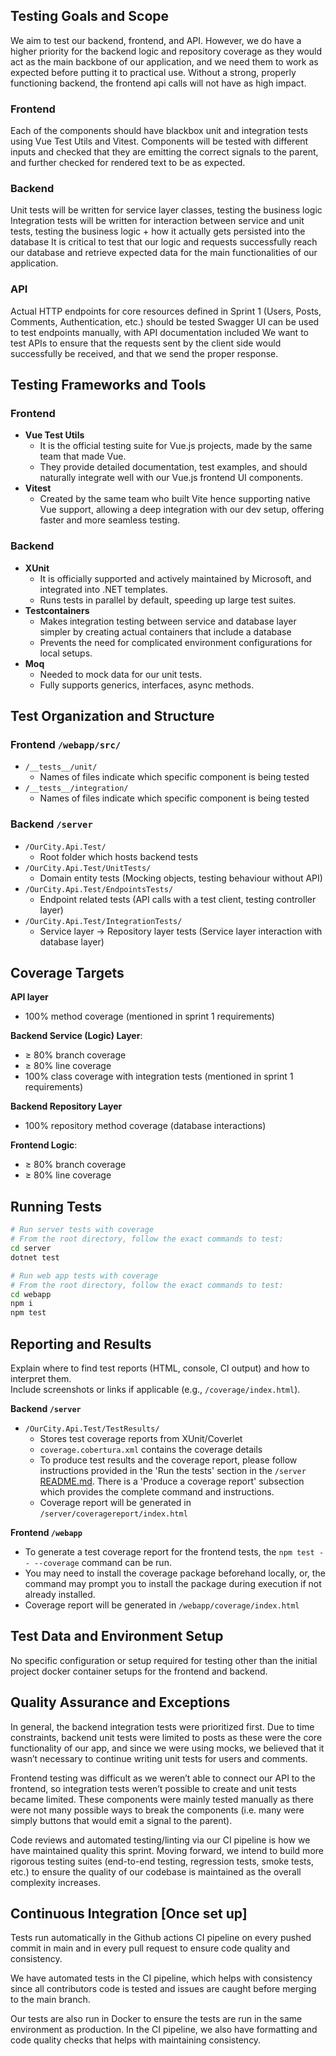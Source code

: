 ## Testing Goals and Scope  
We aim to test our backend, frontend, and API. However, we do have a higher priority for the backend logic and repository coverage as they would act as the main backbone of our application, and we need them to work as expected before putting it to practical use. Without a strong, properly functioning backend, the frontend api calls will not have as high impact. 

### Frontend
Each of the components should have blackbox unit and integration tests using Vue Test Utils and Vitest. Components will be tested with different inputs and checked that they are emitting the correct signals to the parent, and further checked for rendered text to be as expected.

### Backend
Unit tests will be written for service layer classes, testing the business logic
Integration tests will be written for interaction between service and unit tests, testing the business logic + how it actually gets persisted into the database
It is critical to test that our logic and requests successfully reach our database and retrieve expected data for the main functionalities of our application. 

### API
Actual HTTP endpoints for core resources defined in Sprint 1 (Users, Posts, Comments, Authentication, etc.) should be tested
Swagger UI can be used to test endpoints manually, with API documentation included
We want to test APIs to ensure that the requests sent by the client side would successfully be received, and that we send the proper response. 

## Testing Frameworks and Tools
### Frontend
- **Vue Test Utils**
    - It is the official testing suite for Vue.js projects, made by the same team that made Vue. 
    - They provide detailed documentation, test examples, and should naturally integrate well with our Vue.js frontend UI components. 
- **Vitest**
    - Created by the same team who built Vite hence supporting native Vue support, allowing a deep integration with our dev setup, offering faster and more seamless testing.

### Backend
- **XUnit**
    - It is officially supported and actively maintained by Microsoft, and integrated into .NET templates.
    - Runs tests in parallel by default, speeding up large test suites. 
- **Testcontainers**
    - Makes integration testing between service and database layer simpler by creating actual containers that include a database
    - Prevents the need for complicated environment configurations for local setups. 
- **Moq**
    - Needed to mock data for our unit tests.
    - Fully supports generics, interfaces, async methods. 

## Test Organization and Structure  
### Frontend `/webapp/src/`
- `/__tests__/unit/`
    - Names of files indicate which specific component is being tested
- `/__tests__/integration/`
    - Names of files indicate which specific component is being tested

### Backend `/server`
- `/OurCity.Api.Test/`
    - Root folder which hosts backend tests
- `/OurCity.Api.Test/UnitTests/`
    - Domain entity tests (Mocking objects, testing behaviour without API)
- `/OurCity.Api.Test/EndpointsTests/`
    - Endpoint related tests (API calls with a test client, testing controller layer)
- `/OurCity.Api.Test/IntegrationTests/`
    - Service layer -> Repository layer tests (Service layer interaction with database layer)

## Coverage Targets  
**API layer**
- 100% method coverage (mentioned in sprint 1 requirements)

**Backend Service (Logic) Layer**: 
- $\ge$ 80% branch coverage 
- $\ge$ 80% line coverage
- 100% class coverage with integration tests  (mentioned in sprint 1 requirements)

**Backend Repository Layer**
- 100% repository method coverage (database interactions)

**Frontend Logic**: 
- $\ge$ 80% branch coverage
- $\ge$ 80% line coverage

## Running Tests  
```bash
# Run server tests with coverage
# From the root directory, follow the exact commands to test: 
cd server
dotnet test

# Run web app tests with coverage
# From the root directory, follow the exact commands to test: 
cd webapp
npm i
npm test
```
## Reporting and Results  
Explain where to find test reports (HTML, console, CI output) and how to interpret them.  
Include screenshots or links if applicable (e.g., `/coverage/index.html`).

**Backend `/server`**
- `/OurCity.Api.Test/TestResults/`
    - Stores test coverage reports from XUnit/Coverlet
    - `coverage.cobertura.xml` contains the coverage details
    - To produce test results and the coverage report, please follow instructions provided in the 'Run the tests' section in the `/server` [README.md](/server/README.md). There is a 'Produce a coverage report' subsection which provides the complete command and instructions.
    - Coverage report will be generated in `/server/coveragereport/index.html`

**Frontend `/webapp`**
- To generate a test coverage report for the frontend tests, the `npm test -- --coverage` command can be run.
- You may need to install the coverage package beforehand locally, or, the command may prompt you to install the package during execution if not already installed.
- Coverage report will be generated in `/webapp/coverage/index.html`

## Test Data and Environment Setup  
No specific configuration or setup required for testing other than the initial project docker container setups for the frontend and backend. 

## Quality Assurance and Exceptions  
In general, the backend integration tests were prioritized first. Due to time constraints, backend unit tests were limited to posts as these were the core functionality of our app, and since we were using mocks, we believed that it wasn’t necessary to continue writing unit tests for users and comments.

Frontend testing was difficult as we weren’t able to connect our API to the frontend, so integration tests weren’t possible to create and unit tests became limited. These components were mainly tested manually as there were not many possible ways to break the components (i.e. many were simply buttons that would emit a signal to the parent).

Code reviews and automated testing/linting via our CI pipeline is how we have maintained quality this sprint. Moving forward, we intend to build more rigorous testing suites (end-to-end testing, regression tests, smoke tests, etc.) to ensure the quality of our codebase is maintained as the overall complexity increases.

## Continuous Integration [Once set up]
Tests run automatically in the Github actions CI pipeline on every pushed commit in main and in every pull request to ensure code quality and consistency.

We have automated tests in the CI pipeline, which helps with consistency since all contributors code is tested and issues are caught before merging to the main branch.

Our tests are also run in Docker to ensure the tests are run in the same environment as production. In the CI pipeline, we also have formatting and code quality checks that helps with maintaining consistency.
